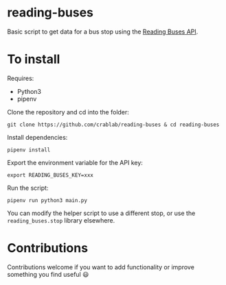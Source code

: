 # reading-buses

Basic script to get data for a bus stop using the [Reading Buses API](https://reading-opendata.r2p.com/).

# To install 

Requires: 
- Python3 
- pipenv 

Clone the repository and cd into the folder:

    git clone https://github.com/crablab/reading-buses & cd reading-buses

Install dependencies:

    pipenv install 

Export the environment variable for the API key:

    export READING_BUSES_KEY=xxx

Run the script:

    pipenv run python3 main.py

You can modify the helper script to use a different stop, or use the `reading_buses.stop` library elsewhere. 

# Contributions 

Contributions welcome if you want to add functionality or improve something you find useful 😃